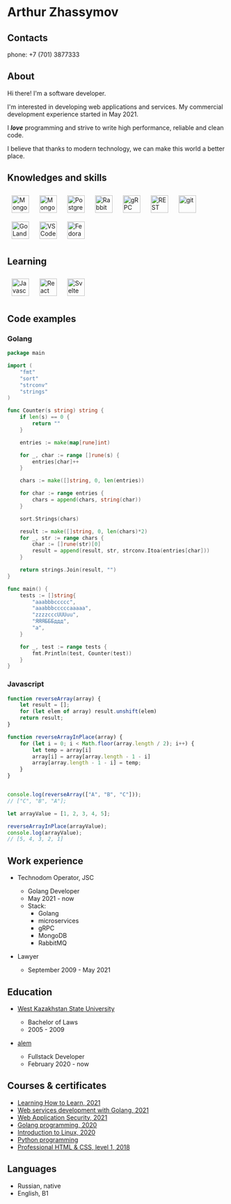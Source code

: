 # Arthur Zhassymov

## Contacts
phone:  +7 (701) 3877333

## About

Hi there! I'm a software developer.
  
I'm interested in developing web applications and services. My commercial development experience started in May 2021.  

I __*love*__ programming and strive to write high performance, reliable and clean code.
  
I believe that thanks to modern technology, we can make this world a better place.

## Knowledges and skills

[<img alt="MongoDB" src="https://cdn.svgporn.com/logos/go.svg" style="height: 40px; margin: 10px;"/>](https://golang.org/)
[<img alt="MongoDB" src="https://cdn.svgporn.com/logos/mongodb.svg" style="height: 40px; margin: 10px;"/>](https://www.mongodb.com/)
[<img alt="PostgreSQL" src="https://cdn.svgporn.com/logos/postgresql.svg" style="height: 40px; margin: 10px;"/>](https://www.postgresql.org/)
[<img alt="RabbitMQ" src="https://cdn.svgporn.com/logos/rabbitmq-icon.svg" style="height: 40px; margin: 10px;"/>](https://www.rabbitmq.com/)
[<img alt="gRPC" src="https://cncf-branding.netlify.app/img/projects/grpc/icon/color/grpc-icon-color.svg" style="height: 40px; margin: 10px;"/>](https://grpc.io/)
[<img alt="REST" src="https://cdn.svgporn.com/logos/json.svg" style="height: 40px; margin: 10px;"/>](https://en.wikipedia.org/wiki/Representational_state_transfer)
[<img alt="git" src="https://cdn.svgporn.com/logos/git-icon.svg" style="height: 40px; margin: 10px;"/>](https://git-scm.com/)
[<img alt="GoLand" src="https://resources.jetbrains.com/storage/products/goland/img/meta/goland_logo_300x300.png" style="height: 40px; margin: 10px;"/>](https://www.jetbrains.com/go/)
[<img alt="VS Code" src="https://cdn.svgporn.com/logos/visual-studio-code.svg" style="height: 40px; margin: 10px;"/>](https://code.visualstudio.com/)
[<img alt="Fedora" src="https://cdn.svgporn.com/logos/fedora.svg" style="height: 40px; margin: 10px;"/>](https://getfedora.org/)

## Learning

[<img alt="Javascript (JS)" src="https://cdn.svgporn.com/logos/javascript.svg" style="height: 40px; margin: 10px;"/>](https://en.wikipedia.org/wiki/JavaScript)
[<img alt="React" src="https://cdn.svgporn.com/logos/react.svg" style="height: 40px; margin: 10px;"/>](https://reactjs.org/)
[<img alt="Svelte" src="https://cdn.svgporn.com/logos/svelte-icon.svg" style="height: 40px; margin: 10px;"/>](https://svelte.dev/)

## Code examples

### Golang

```go
package main

import (
	"fmt"
	"sort"
	"strconv"
	"strings"
)

func Counter(s string) string {
	if len(s) == 0 {
		return ""
	}

	entries := make(map[rune]int)

	for _, char := range []rune(s) {
		entries[char]++
	}

	chars := make([]string, 0, len(entries))

	for char := range entries {
		chars = append(chars, string(char))
	}

	sort.Strings(chars)

	result := make([]string, 0, len(chars)*2)
	for _, str := range chars {
		char := []rune(str)[0]
		result = append(result, str, strconv.Itoa(entries[char]))
	}

	return strings.Join(result, "")
}

func main() {
	tests := []string{
		"aaabbbccccc",
		"aaabbbcccccaaaaa",
		"zzzzcccUUUuu",
		"ЯЯЯБББддд",
		"a",
	}

	for _, test := range tests {
		fmt.Println(test, Counter(test))
	}
}

```

### Javascript

```js
function reverseArray(array) {
    let result = [];
    for (let elem of array) result.unshift(elem)
    return result;
}

function reverseArrayInPlace(array) {
    for (let i = 0; i < Math.floor(array.length / 2); i++) {
        let temp = array[i]
        array[i] = array[array.length - 1 - i]
        array[array.length - 1 - i] = temp;
    }
}


console.log(reverseArray(["A", "B", "C"]));
// ["C", "B", "A"];

let arrayValue = [1, 2, 3, 4, 5];

reverseArrayInPlace(arrayValue);
console.log(arrayValue);
// [5, 4, 3, 2, 1]
```

## Work experience

- Technodom Operator, JSC
  - Golang Developer 
  - May 2021 - now
  - Stack:
    - Golang
    - microservices
    - gRPC
    - MongoDB
	- RabbitMQ

- Lawyer
  - September 2009 - May 2021

## Education

- [West Kazakhstan State University](https://wku.edu.kz/en/)
  - Bachelor of Laws
  - 2005 - 2009

- [alem](https://alem.school/)
  - Fullstack Developer
  - February 2020 - now

## Courses & certificates

- [Learning How to Learn, 2021](https://coursera.org/share/60dc31471dcca71e642afd35e2368d77)
- [Web services development with Golang, 2021](https://coursera.org/share/a4e76bd92e3f3a723d41e280283bad19)
- [Web Application Security, 2021](https://xakep.ru/)
- [Golang programming, 2020](https://stepik.org/cert/809216)
- [Introduction to Linux, 2020](https://stepik.org/cert/300369)
- [Python programming](https://stepik.org/cert/216559)
- [Professional HTML & CSS, level 1, 2018](https://assets.htmlacademy.ru/certificates/intensive/73/768969.pdf?1605190869&_ga=2.48561574.1272170262.1631629215-1460873961.1613326496)

## Languages

- Russian, native
- English, B1
